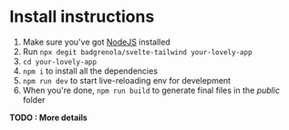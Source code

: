 # Install instructions
1. Make sure you've got [NodeJS](https://nodejs.org/en/download/) installed
2. Run `npx degit badgrenola/svelte-tailwind your-lovely-app`
3. `cd your-lovely-app`
4. `npm i` to install all the dependencies
5. `npm run dev` to start live-reloading env for develepment
6. When you're done, `npm run build` to generate final files in the _public_ folder 

__TODO : More details__

